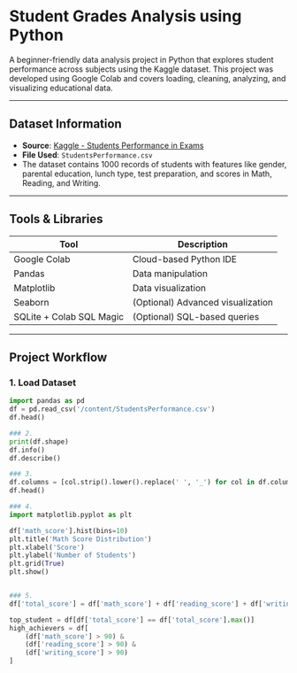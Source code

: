 # Student Grades Analysis using Python

A beginner-friendly data analysis project in Python that explores student performance across subjects using the Kaggle dataset. This project was developed using Google Colab and covers loading, cleaning, analyzing, and visualizing educational data.

---

##  Dataset Information

- **Source**: [Kaggle - Students Performance in Exams](https://www.kaggle.com/datasets/spscientist/students-performance-in-exams)
- **File Used**: `StudentsPerformance.csv`
- The dataset contains 1000 records of students with features like gender, parental education, lunch type, test preparation, and scores in Math, Reading, and Writing.

---

##  Tools & Libraries

| Tool | Description |
|------|-------------|
| Google Colab | Cloud-based Python IDE |
| Pandas | Data manipulation |
| Matplotlib | Data visualization |
| Seaborn | (Optional) Advanced visualization |
| SQLite + Colab SQL Magic | (Optional) SQL-based queries |

---

## Project Workflow

### 1. Load Dataset
```python
import pandas as pd
df = pd.read_csv('/content/StudentsPerformance.csv')
df.head()

### 2.
print(df.shape)
df.info()
df.describe()

### 3.
df.columns = [col.strip().lower().replace(' ', '_') for col in df.columns]
df.head()

### 4.
import matplotlib.pyplot as plt

df['math_score'].hist(bins=10)
plt.title('Math Score Distribution')
plt.xlabel('Score')
plt.ylabel('Number of Students')
plt.grid(True)
plt.show()


### 5.
df['total_score'] = df['math_score'] + df['reading_score'] + df['writing_score']

top_student = df[df['total_score'] == df['total_score'].max()]
high_achievers = df[
    (df['math_score'] > 90) & 
    (df['reading_score'] > 90) & 
    (df['writing_score'] > 90)
]
